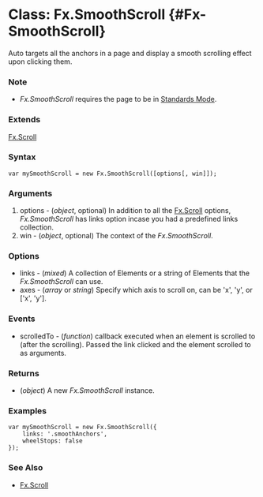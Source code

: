 Class: Fx.SmoothScroll {#Fx-SmoothScroll}
===================================

Auto targets all the anchors in a page and display a smooth scrolling effect upon clicking them.

### Note

- *Fx.SmoothScroll* requires the page to be in [Standards Mode](http://hsivonen.iki.fi/doctype/).

### Extends

[Fx.Scroll][]

### Syntax

	var mySmoothScroll = new Fx.SmoothScroll([options[, win]]);

### Arguments

1. options - (*object*, optional) In addition to all the [Fx.Scroll][] options, *Fx.SmoothScroll* has links option incase you had a predefined links collection.
2. win     - (*object*, optional) The context of the *Fx.SmoothScroll*.

### Options

* links - (*mixed*) A collection of Elements or a string <Selector> of Elements that the *Fx.SmoothScroll* can use.
* axes - (*array* or *string*) Specify which axis to scroll on, can be 'x', 'y', or ['x', 'y'].

### Events

* scrolledTo - (*function*) callback executed when an element is scrolled to (after the scrolling). Passed the link clicked and the element scrolled to as arguments.

### Returns

* (*object*) A new *Fx.SmoothScroll* instance.

### Examples

	var mySmoothScroll = new Fx.SmoothScroll({
		links: '.smoothAnchors',
		wheelStops: false
	});

### See Also

- [Fx.Scroll][]

[Fx.Scroll]: /more/Fx/Fx.Scroll
